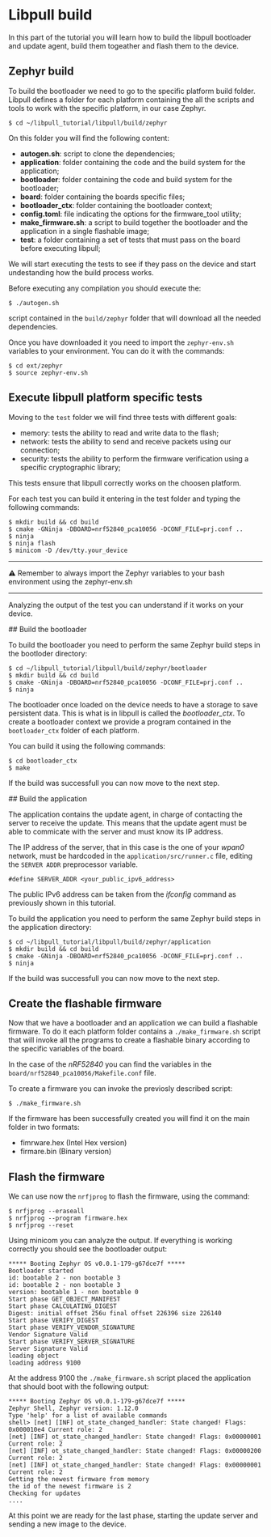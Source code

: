# Libpull build
In this part of the tutorial you will learn how to build the libpull bootloader and update agent, build them togeather and flash them to the device.

## Zephyr build

To build the bootloader we need to go to the specific platform build folder. Libpull defines a folder for each platform containing the all the scripts and tools to work with the specific platform, in our case Zephyr.

```
$ cd ~/libpull_tutorial/libpull/build/zephyr
```

On this folder you will find the following content:

- **autogen.sh**: script to clone the dependencies; 
- **application**: folder containing the code and the build system for the application;
- **bootloader**: folder containing the code and build system for the bootloader;
- **board**: folder containing the boards specific files;
- **bootloader_ctx**: folder containing the bootloader context;
- **config.toml**: file indicating the options for the firmware_tool utility;
- **make_firmware.sh**: a script to build together the bootloader and the application in a single flashable image;
- **test**: a folder containing a set of tests that must pass on the board before executing libpull;

We will start executing the tests to see if they pass on the device and start undestanding how the build process works.

Before executing any compilation you should execute the:

```
$ ./autogen.sh
```
script contained in the `build/zephyr` folder that will download all the needed dependencies.

Once you have downloaded it you need to import the `zephyr-env.sh` variables to your environment. You can do it with the commands:

```
$ cd ext/zephyr
$ source zephyr-env.sh
```

## Execute libpull platform specific tests

Moving to the `test` folder we will find three tests with different goals:

- memory: tests the ability to read and write data to the flash;
- network: tests the ability to send and receive packets using our connection;
- security: tests the ability to perform the firmware verification using a specific cryptographic library;

This tests ensure that libpull correctly works on the choosen platform.

For each test you can build it entering in the test folder and typing the following commands:

```
$ mkdir build && cd build
$ cmake -GNinja -DBOARD=nrf52840_pca10056 -DCONF_FILE=prj.conf ..
$ ninja
$ ninja flash
$ minicom -D /dev/tty.your_device
```

***
⚠️ Remember to always import the Zephyr variables to your bash environment using the zephyr-env.sh
***

Analyzing the output of the test you can understand if it works on your device.

## Build the bootloader

To build the bootloader you need to perform the same Zephyr build steps in the bootloder directory:

```
$ cd ~/libpull_tutorial/libpull/build/zephyr/bootloader
$ mkdir build && cd build
$ cmake -GNinja -DBOARD=nrf52840_pca10056 -DCONF_FILE=prj.conf ..
$ ninja
```

The bootloader once loaded on the device needs to have a storage to save persistent data. This is what is in libpull is called the *bootloader_ctx*.
To create a bootloader context we provide a program contained in the `bootloader_ctx` folder of each platform.

You can build it using the following commands:

```
$ cd bootloader_ctx
$ make
```

If the build was successfull you can now move to the next step.

## Build the application

The application contains the update agent, in charge of contacting the server to receive the update. This means that the update agent must be able to commicate with the server and must know its IP address.

The IP address of the server, that in this case is the one of your *wpan0* network, must be hardcoded in the `application/src/runner.c` file, editing the `SERVER ADDR` preprocessor variable.

```
#define SERVER_ADDR <your_public_ipv6_address>
```

The public IPv6 address can be taken from the *ifconfig* command as previously shown in this tutorial.

To build the application you need to perform the same Zephyr build steps in the application directory:

```
$ cd ~/libpull_tutorial/libpull/build/zephyr/application
$ mkdir build && cd build
$ cmake -GNinja -DBOARD=nrf52840_pca10056 -DCONF_FILE=prj.conf ..
$ ninja
```

If the build was successfull you can now move to the next step.

## Create the flashable firmware

Now that we have a bootloader and an application we can build a flashable firmware. To do it each platform folder contains a `./make_firmware.sh` script that will invoke all the programs to create a flashable binary according to the specific variables of the board.

In the case of the *nRF52840* you can find the variables in the `board/nrf52840_pca10056/Makefile.conf` file.

To create a firmware you can invoke the previosly described script:

```
$ ./make_firmware.sh
```

If the firmware has been successfully created you will find it on the main folder in two formats:

- fimrware.hex (Intel Hex version)
- firmare.bin (Binary version)

## Flash the firmware

We can use now the `nrfjprog` to flash the firmware, using the command:

```
$ nrfjprog --eraseall
$ nrfjprog --program firmware.hex
$ nrfjprog --reset
```
Using minicom you can analyze the output. If everything is working correctly you should see the bootloader output:

```
***** Booting Zephyr OS v0.0.1-179-g67dce7f *****
Bootloader started
id: bootable 2 - non bootable 3
id: bootable 2 - non bootable 3
version: bootable 1 - non bootable 0
Start phase GET_OBJECT_MANIFEST
Start phase CALCULATING_DIGEST
Digest: initial offset 256u final offset 226396 size 226140
Start phase VERIFY_DIGEST
Start phase VERIFY_VENDOR_SIGNATURE
Vendor Signature Valid
Start phase VERIFY_SERVER_SIGNATURE
Server Signature Valid
loading object
loading address 9100
```

At the address 9100 the `./make_firmware.sh` script placed the application that should boot with the following output:

```
***** Booting Zephyr OS v0.0.1-179-g67dce7f *****
Zephyr Shell, Zephyr version: 1.12.0
Type 'help' for a list of available commands
shell> [net] [INF] ot_state_changed_handler: State changed! Flags: 0x000010e4 Current role: 2
[net] [INF] ot_state_changed_handler: State changed! Flags: 0x00000001 Current role: 2
[net] [INF] ot_state_changed_handler: State changed! Flags: 0x00000200 Current role: 2
[net] [INF] ot_state_changed_handler: State changed! Flags: 0x00000001 Current role: 2
Getting the newest firmware from memory
the id of the newest firmware is 2
Checking for updates
....
```

At this point we are ready for the last phase, starting the update server and sending a new image to the device.